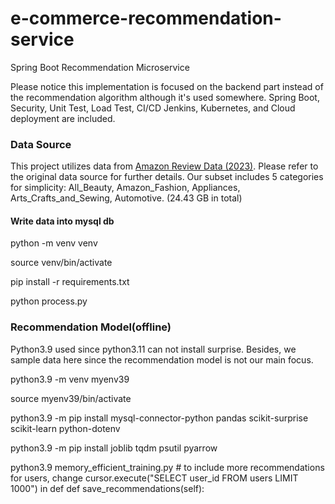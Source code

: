 # e-commerce-recommendation-service
Spring Boot Recommendation Microservice

Please notice this implementation is focused on the backend part instead of the recommendation algorithm although it's used somewhere. Spring Boot, Security, Unit Test, Load Test, CI/CD Jenkins, Kubernetes, and Cloud deployment are included.

### Data Source
This project utilizes data from [Amazon Review Data (2023)](https://amazon-reviews-2023.github.io/). 
Please refer to the original data source for further details.
Our subset includes 5 categories for simplicity: All_Beauty, Amazon_Fashion, Appliances, Arts_Crafts_and_Sewing, Automotive. (24.43 GB in total)

#### Write data into mysql db
python -m venv venv

source venv/bin/activate 

pip install -r requirements.txt

python process.py


### Recommendation Model(offline)
Python3.9 used since python3.11 can not install surprise. Besides, we sample data here since the recommendation model is not our main focus.

python3.9 -m venv myenv39 

source myenv39/bin/activate

python3.9 -m pip install mysql-connector-python pandas scikit-surprise scikit-learn python-dotenv

python3.9 -m pip install joblib tqdm psutil pyarrow

python3.9 memory_efficient_training.py # to include more recommendations for users, change         cursor.execute("SELECT user_id FROM users LIMIT 1000") in def def save_recommendations(self):


